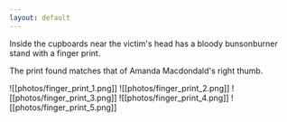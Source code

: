 ```yaml
---
layout: default
---
```


Inside the cupboards near the victim's head has a bloody bunsonburner stand with a finger print.

The print found matches that of Amanda Macdondald's right thumb.

![[photos/finger_print_1.png]]
![[photos/finger_print_2.png]]
![[photos/finger_print_3.png]]
![[photos/finger_print_4.png]]
![[photos/finger_print_5.png]]